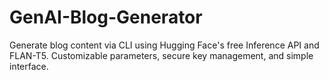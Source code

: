 # GenAI-Blog-Generator
Generate blog content via CLI using Hugging Face's free Inference API and FLAN-T5. Customizable parameters, secure key management, and simple interface.
